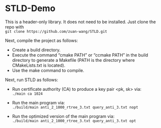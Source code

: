 # STLD-Demo
This is a header-only library. It does not need to be installed. Just clone the repo with  
`git clone https://github.com/zuan-wang/STLD.git`

Next, compile the project as follows:
- Create a build directory.
- Execute the command “cmake PATH” or “ccmake PATH” in the build directory to generate a Makefile (PATH is the directory where CMakeLists.txt is located).
- Use the make command to compile.

Next, run STLD as follows:
- Run certificate authority (CA) to produce a key pair <pk, sk> via:  
`./main ca 1024`

- Run the main program via:  
`./build/main anti_2_1000_rtree_3.txt query_anti_3.txt nopt`

- Run the optimized version of the main program via:  
`./build/main anti_2_1000_rtree_3.txt query_anti_3.txt opt`
